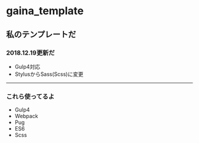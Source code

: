 # gaina_template

## 私のテンプレートだ
### 2018.12.19更新だ
- Gulp4対応
- StylusからSass(Scss)に変更
***
### これら使ってるよ
- Gulp4
- Webpack
- Pug
- ES6
- Scss